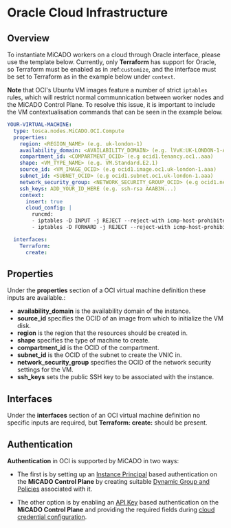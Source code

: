 # Oracle Cloud Infrastructure

## Overview

To instantiate MiCADO workers on a cloud through Oracle interface, please use
the template below. Currently, only **Terraform** has support for Oracle,
so Terraform must be enabled as in :ref:`customize`, and the interface must
be set to Terraform as in the example below under ``context``.

**Note** that OCI's Ubuntu VM images feature a number of strict ``iptables``
rules, which will restrict normal communnication between worker nodes and the
MiCADO Control Plane. To resolve this issue, it is important to include the VM
contextualisation commands that can be seen in the example below.


```yaml
YOUR-VIRTUAL-MACHINE:
  type: tosca.nodes.MiCADO.OCI.Compute
  properties:
    region: <REGION_NAME> (e.g. uk-london-1)
    availability_domain: <AVAILABILITY_DOMAIN> (e.g. lVvK:UK-LONDON-1-AD-1)
    compartment_id: <COMPARTMENT_OCID> (e.g ocid1.tenancy.oc1..aaa)
    shape: <VM_TYPE_NAME> (e.g. VM.Standard.E2.1)
    source_id: <VM_IMAGE_OCID> (e.g ocid1.image.oc1.uk-london-1.aaa)
    subnet_id: <SUBNET_OCID> (e.g ocid1.subnet.oc1.uk-london-1.aaa)
    network_security_group: <NETWORK_SECURITY_GROUP_OCID> (e.g ocid1.networksecuritygroup.oc1.uk-london-1.aaa)
    ssh_keys: ADD_YOUR_ID_HERE (e.g. ssh-rsa AAAB3N...)
    context:
      insert: true
      cloud_config: |
        runcmd:
        - iptables -D INPUT -j REJECT --reject-with icmp-host-prohibited
        - iptables -D FORWARD -j REJECT --reject-with icmp-host-prohibited

  interfaces:
    Terraform:
      create:
```

## Properties

Under the **properties** section of a OCI virtual machine definition these
inputs are available.:

* **availability_domain** is the availability domain of the instance.
* **source_id** specifies the OCID of an image from which to initialize the
  VM disk.
* **region** is the region that the resources should be created in.
* **shape** specifies the type of machine to create.
* **compartment_id** is the OCID of the compartment.
* **subnet_id** is the OCID of the subnet to create the VNIC in.
* **network_security_group** specifies the OCID of the network security
  settings for the VM.
* **ssh_keys** sets the public SSH key to be associated with the instance.

## Interfaces

Under the **interfaces** section of an OCI virtual machine definition no
specific inputs are required, but **Terraform: create:** should be present.

## Authentication

**Authentication** in OCI is supported by MiCADO in two ways:

- The first is by setting up an [Instance Principal](https://www.terraform.io/docs/providers/oci/index.html)
  based authentication on the **MiCADO Control Plane** by creating suitable [Dynamic Group and Policies](https://docs.cloud.oracle.com/en-us/iaas/Content/Identity/Tasks/callingservicesfrominstances.htm)
  associated with it.

- The other option is by enabling an
  [API Key](https://docs.cloud.oracle.com/en-us/iaas/Content/API/Concepts/apisigningkey.htm#five)
  based authentication on the **MiCADO Control Plane** and providing the required
  fields during [cloud credential configuration](/install/cli-install#configure-cloud-credentials).
